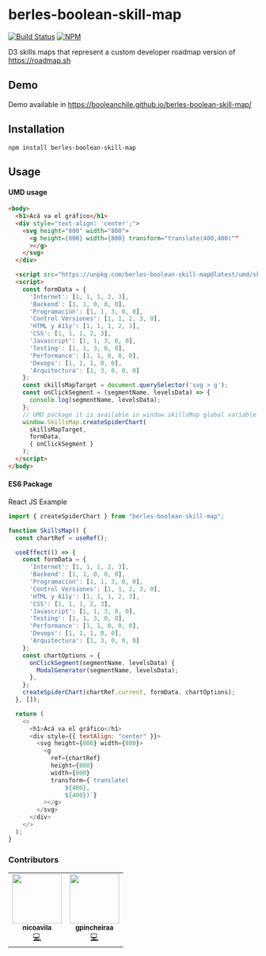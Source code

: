 # berles-boolean-skill-map
[circle-ci-image]: https://circleci.com/gh/booleanchile/berles-boolean-skill-map.svg?style=svg

[circle-ci-url]: https://circleci.com/gh/booleanchile/berles-boolean-skill-map

[npm-nodeico-image]: https://nodei.co/npm/berles-boolean-skill-map.png?downloads=true&downloadRank=true&stars=true
[npm-nodeico-url]: https://nodei.co/npm/berles-boolean-skill-map/


[![Build Status][circle-ci-image]][circle-ci-url] 
[![NPM][npm-nodeico-image]][npm-nodeico-url] 

D3 skills maps that represent a custom developer roadmap version of https://roadmap.sh

## Demo
Demo available in https://booleanchile.github.io/berles-boolean-skill-map/

## Installation

```
npm install berles-boolean-skill-map
```

## Usage


#### UMD usage

```html
<body>
  <h1>Acá va el gráfico</h1>
  <div style="text-align: 'center';">
    <svg height="800" width="800">
      <g height={800} width={800} transform="translate(400,400)""
      ></g>
    </svg>
  </div>

  <script src="https://unpkg.com/berles-boolean-skill-map@latest/umd/skillsMap.js"></script>
  <script>
    const formData = {
      'Internet': [1, 1, 1, 2, 3],
      'Backend': [1, 1, 0, 0, 0],
      'Programación': [1, 1, 3, 0, 0],
      'Control Versiones': [1, 1, 2, 3, 0],
      'HTML y A11y': [1, 1, 1, 2, 3],
      'CSS': [1, 1, 1, 2, 3],
      'Javascript': [1, 1, 3, 0, 0],
      'Testing': [1, 1, 3, 0, 0],
      'Performance': [1, 1, 0, 0, 0],
      'Devops': [1, 1, 1, 0, 0],
      'Arquitectura': [1, 3, 0, 0, 0]
    };
    const skillsMapTarget = document.querySelector('svg > g');
    const onClickSegment = (segmentName, levelsData) => {
      console.log(segmentName, levelsData);
    };
    // UMD package it is available in window.skillsMap global variable
    window.SkillsMap.createSpiderChart(
      skillsMapTarget,
      formData,
      { onClickSegment }
    );
  </script>
</body>
```

#### ES6 Package

React JS Example
```javascript
import { createSpiderChart } from "berles-boolean-skill-map";

function SkillsMap() {
  const chartRef = useRef();

  useEffect(() => {
    const formData = {
      'Internet': [1, 1, 1, 2, 3],
      'Backend': [1, 1, 0, 0, 0],
      'Programación': [1, 1, 3, 0, 0],
      'Control Versiones': [1, 1, 2, 3, 0],
      'HTML y A11y': [1, 1, 1, 2, 3],
      'CSS': [1, 1, 1, 2, 3],
      'Javascript': [1, 1, 3, 0, 0],
      'Testing': [1, 1, 3, 0, 0],
      'Performance': [1, 1, 0, 0, 0],
      'Devops': [1, 1, 1, 0, 0],
      'Arquitectura': [1, 3, 0, 0, 0]
    };
    const chartOptions = {
      onClickSegment(segmentName, levelsData) {
        ModalGenerator(segmentName, levelsData);
      },
    };
    createSpiderChart(chartRef.current, formData, chartOptions);
  }, []);

  return (
    <>
      <h1>Acá va el gráfico</h1>
      <div style={{ textAlign: "center" }}>
        <svg height={800} width={800}>
          <g
            ref={chartRef}
            height={800}
            width={800}
            transform={`translate(
                ${400},
                ${400})`}
          ></g>
        </svg>
      </div>
    </>
  );
}

```
### Contributors
<!-- ALL-CONTRIBUTORS-LIST:START - Do not remove or modify this section -->
<!-- prettier-ignore-start -->
<!-- markdownlint-disable -->
<table>
  <tr>
    <td align="center"><a href="https://github.com/nicoavila"><img src="https://avatars0.githubusercontent.com/u/602639?v=4" width="100px;" alt=""/><br /><sub><b>nicoavila</b></sub></a><br /><a href="https://github.com/ngChile/ngchile-packages/commits?author=nicoavila" title="Code">💻</a></td>
    <td align="center"><a href="https://github.com/gpincheiraa"><img src="https://avatars0.githubusercontent.com/u/5608336?v=4" width="100px;" alt=""/><br /><sub><b>gpincheiraa</b></sub></a><br /><a href="https://github.com/ngChile/ngchile-packages/commits?author=gpincheiraa" title="Code">💻</a></td>
  </tr>
</table>

<!-- markdownlint-enable -->
<!-- prettier-ignore-end -->
<!-- ALL-CONTRIBUTORS-LIST:END -->